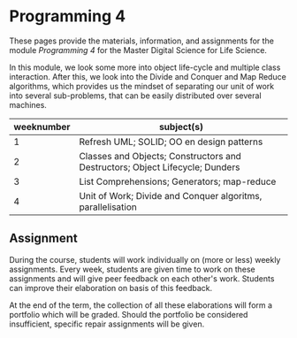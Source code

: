 # Programming 4

These pages provide the materials, information, and assignments for the module *Programming 4* for the Master Digital Science for Life Science.

In this module, we look some more into object life-cycle and multiple class interaction. After this, we look into the Divide and Conquer and Map Reduce algorithms, which provides us the mindset of separating our unit of work into several sub-problems, that can be easily distributed over several machines.


| weeknumber | subject(s)                                                                   |
| ---------- | ---------------------------------------------------------------------------- |
| 1          | Refresh UML; SOLID; OO en design patterns                                    |
| 2          | Classes and Objects; Constructors and Destructors; Object Lifecycle; Dunders |
| 3          | List Comprehensions; Generators; map-reduce                                  |
| 4          | Unit of Work; Divide and Conquer algoritms, parallelisation                  |


## Assignment

During the course, students will work individually on (more or less) weekly assignments. Every week, students are given time to work on these assignments and will give peer feedback on each other's work. Students can improve their elaboration on basis of this feedback. 

At the end of the term, the collection of all these elaborations will form a portfolio which will be graded. Should the portfolio be considered insufficient, specific repair assignments will be given.


<!-- ## Example code bases -->

<!-- ## Example report -->




